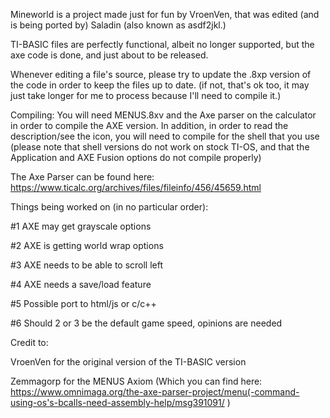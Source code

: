 Mineworld is a project made just for fun by VroenVen, that was edited (and is being ported by) Saladin (also known as asdf2jkl.)

TI-BASIC files are perfectly functional, albeit no longer supported, but the axe code is done, and just about to be released.

Whenever editing a file's source, please try to update the .8xp version of the code in order to keep the files up to date. (if not, that's ok too, it may just take longer for me to process because I'll need to compile it.)

Compiling: You will need MENUS.8xv and the Axe parser on the calculator in order to compile the AXE version. In addition, in order to read the description/see the icon, you will need to compile for the shell that you use (please note that shell versions do not work on stock TI-OS, and that the Application and AXE Fusion options do not compile properly)

The Axe Parser can be found here: https://www.ticalc.org/archives/files/fileinfo/456/45659.html

Things being worked on (in no particular order):

#1 AXE may get grayscale options

#2 AXE is getting world wrap options

#3 AXE needs to be able to scroll left

#4 AXE needs a save/load feature

#5 Possible port to html/js or c/c++

#6 Should 2 or 3 be the default game speed, opinions are needed

Credit to:

VroenVen for the original version of the TI-BASIC version

Zemmagorp for the MENUS Axiom (Which you can find here: https://www.omnimaga.org/the-axe-parser-project/menu(-command-using-os's-bcalls-need-assembly-help/msg391091/ )
